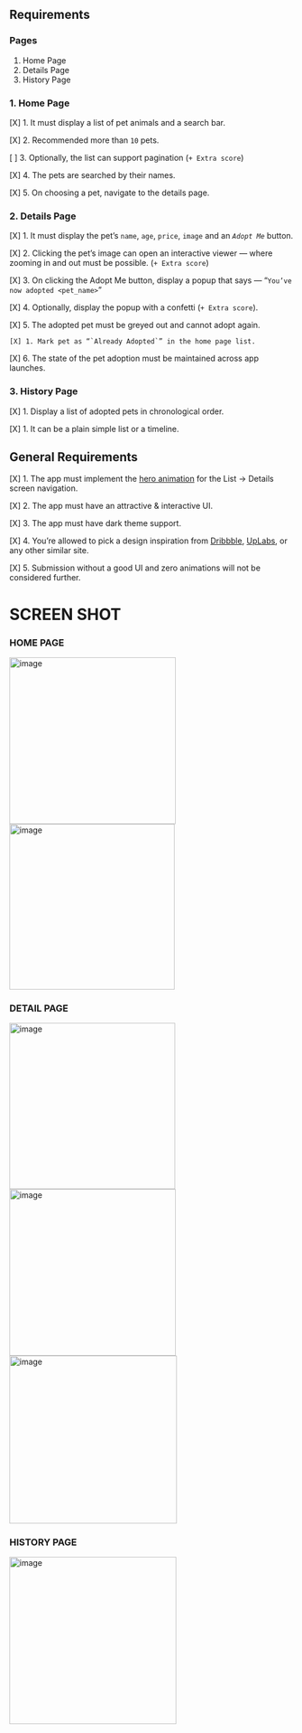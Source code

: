 ## Requirements

### Pages

1. Home Page
2. Details Page
3. History Page



### 1. Home Page

[X] 1. It must display a list of pet animals and a search bar.

[X] 2. Recommended more than `10` pets.

[ ] 3. Optionally, the list can support pagination (`+ Extra score`)

[X] 4. The pets are searched by their names.

[X] 5. On choosing a pet, navigate to the details page.



### 2. Details Page

[X] 1. It must display the pet’s `name`, `age`, `price`, `image` and an *`Adopt Me`* button.

[X] 2. Clicking the pet’s image can open an interactive viewer — where zooming in and out must be possible. (`+ Extra score`)

[X] 3. On clicking the Adopt Me button, display a popup that says — “`You’ve now adopted <pet_name>`”

[X] 4. Optionally, display the popup with a confetti (`+ Extra score`).

[X] 5. The adopted pet must be greyed out and cannot adopt again.

    [X] 1. Mark pet as “`Already Adopted`” in the home page list.
    
[X] 6. The state of the pet adoption must be maintained across app launches.




### 3. History Page

[X] 1. Display a list of adopted pets in chronological order.

   [X] 1. It can be a plain simple list or a timeline.
   



## General Requirements

[X] 1. The app must implement the [hero animation](https://docs.flutter.dev/development/ui/animations/hero-animations) for the List → Details screen navigation.

[X] 2. The app must have an attractive & interactive UI.

[X] 3. The app must have dark theme support.

[X] 4. You’re allowed to pick a design inspiration from [Dribbble](https://dribbble.com/), [UpLabs](https://www.uplabs.com/), or any other similar site.

[X] 5. Submission without a good UI and zero animations will not be considered further.




# SCREEN SHOT

### HOME PAGE

<img width="295" alt="image" src="https://github.com/gamerMafia/adopt_pets/assets/55837697/b102a623-331f-47fd-9627-4700adf4a5c1">

<img width="293" alt="image" src="https://github.com/gamerMafia/adopt_pets/assets/55837697/b616a562-eb34-4cd3-837e-9c6ba016bf78">



### DETAIL PAGE

<img width="294" alt="image" src="https://github.com/gamerMafia/adopt_pets/assets/55837697/264fa139-8e35-4002-b790-113ecceee042">

<img width="295" alt="image" src="https://github.com/gamerMafia/adopt_pets/assets/55837697/b05b464a-f9b5-4406-bdb7-10e3b8290e1a">

<img width="297" alt="image" src="https://github.com/gamerMafia/adopt_pets/assets/55837697/e91dc68b-942e-4feb-9a9e-6560a810f8f1">



### HISTORY PAGE

<img width="296" alt="image" src="https://github.com/gamerMafia/adopt_pets/assets/55837697/be3677d2-f476-4fe2-ac27-63eda60dcea9">
